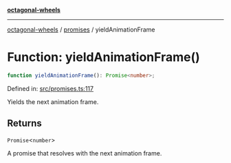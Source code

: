 [**octagonal-wheels**](../../README.md)

***

[octagonal-wheels](../../modules.md) / [promises](../README.md) / yieldAnimationFrame

# Function: yieldAnimationFrame()

```ts
function yieldAnimationFrame(): Promise<number>;
```

Defined in: [src/promises.ts:117](https://github.com/vrtmrz/octagonal-wheels/blob/main/src/promises.ts#L117)

Yields the next animation frame.

## Returns

`Promise`\<`number`\>

A promise that resolves with the next animation frame.
